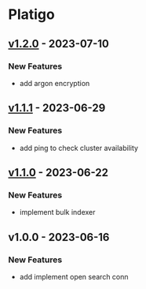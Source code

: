 # Platigo


<a name="v1.2.0"></a>
## [v1.2.0] - 2023-07-10
### New Features
- add argon encryption


<a name="v1.1.1"></a>
## [v1.1.1] - 2023-06-29
### New Features
- add ping to check cluster availability


<a name="v1.1.0"></a>
## [v1.1.0] - 2023-06-22
### New Features
- implement bulk indexer


<a name="v1.0.0"></a>
## v1.0.0 - 2023-06-16
### New Features
- add implement open search conn


[Unreleased]: https://github.com/SPS-Redigan/mantis/compare/v1.2.0...HEAD
[v1.2.0]: https://github.com/SPS-Redigan/mantis/compare/v1.1.1...v1.2.0
[v1.1.1]: https://github.com/SPS-Redigan/mantis/compare/v1.1.0...v1.1.1
[v1.1.0]: https://github.com/SPS-Redigan/mantis/compare/v1.0.0...v1.1.0
